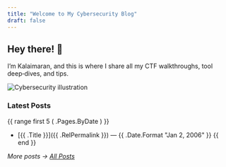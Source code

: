 ```yaml
---
title: "Welcome to My Cybersecurity Blog"
draft: false
---
```


## Hey there! 👋

I’m Kalaimaran, and this is where I share all my CTF walkthroughs, tool deep‑dives, and tips.

![Cybersecurity illustration](/images/hero.png)

### Latest Posts
{{ range first 5 ( .Pages.ByDate ) }}
- [{{ .Title }}]({{ .RelPermalink }}) — {{ .Date.Format "Jan 2, 2006" }}
{{ end }}

*More posts → [All Posts](/posts/)*
